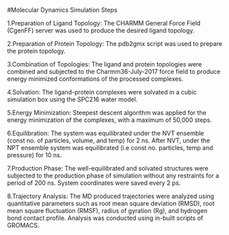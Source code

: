 #Molecular Dynamics Simulation Steps

1.Preparation of Ligand Topology:
The CHARMM General Force Field (CgenFF) server was used to produce the desired ligand topology.

2.Preparation of Protein Topology:
The pdb2gmx script was used to prepare the protein topology.

3.Combination of Topologies:
The ligand and protein topologies were combined and subjected to the Charmm36-July-2017 force field to produce energy minimized conformations of the processed complexes.

4.Solvation:
The ligand-protein complexes were solvated in a cubic simulation box using the SPC216 water model.

5.Energy Minimization:
Steepest descent algorithm was applied for the energy minimization of the complexes, with a maximum of 50,000 steps.

6.Equilibration:
The system was equilibrated under the NVT ensemble (const no. of particles, volume, and temp) for 2 ns.
After NVT, under the NPT ensemble system was equilibrated (i.e const no. particles, temp and pressure) for 10 ns.

7.Production Phase:
The well-equilibrated and solvated structures were subjected to the production phase of simulation without any restraints for a period of 200 ns.
System coordinates were saved every 2 ps.

8.Trajectory Analysis:
The MD produced trajectories were analyzed using quantitative parameters such as root mean square deviation (RMSD), root mean square fluctuation (RMSF), radius of gyration (Rg), and hydrogen bond contact profile.
Analysis was conducted using in-built scripts of GROMACS.
